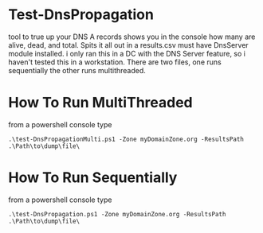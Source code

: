 # Test-DnsPropagation
 tool to true up your DNS A records shows you in the console how many are alive, dead, and total. 
 Spits it all out in a results.csv
 must have DnsServer module installed.
 i only ran this in a DC with the DNS Server feature, so i haven't tested this in a workstation.
 There are two files, one runs sequentially the other runs multithreaded.

# How To Run MultiThreaded
from a powershell console type 
```
.\test-DnsPropagationMulti.ps1 -Zone myDomainZone.org -ResultsPath .\Path\to\dump\file\
```

# How To Run Sequentially
from a powershell console type 
```
.\test-DnsPropagation.ps1 -Zone myDomainZone.org -ResultsPath .\Path\to\dump\file\
```
